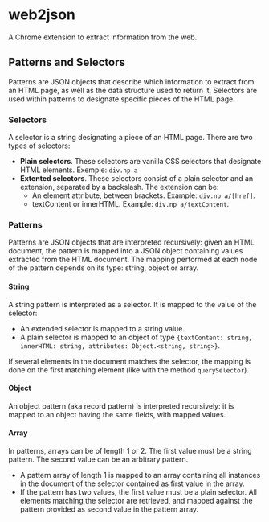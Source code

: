 # web2json

A Chrome extension to extract information from the web.

## Patterns and Selectors

Patterns are JSON objects that describe which information to extract from an HTML page, as well as the data structure used to return it.  Selectors are used within patterns to designate specific pieces of the HTML page.

### Selectors

A selector is a string designating a piece of an HTML page.  There are two types of selectors:
* **Plain selectors**. These selectors are vanilla CSS selectors that designate HTML elements. Exemple: `div.np a`
* **Extented selectors**. These selectors consist of a plain selector and an extension, separated by a backslash. The extension can be:
  * An element attribute, between brackets. Example: `div.np a/[href]`.
  * textContent or innerHTML. Example: `div.np a/textContent`.

### Patterns

Patterns are JSON objects that are interpreted recursively: given an HTML document, the pattern is mapped into a JSON object containing values extracted from the HTML document.
The mapping performed at each node of the pattern depends on its type: string, object or array.

#### String

A string pattern is interpreted as a selector. It is mapped to the value of the selector:
* An extended selector is mapped to a string value.
* A plain selector is mapped to an object of type `{textContent: string, innerHTML: string, attributes: Object.<string, string>}`.

If several elements in the document matches the selector, the mapping is done on the first matching element (like with the method `querySelector`).

#### Object

An object pattern (aka record pattern) is interpreted recursively: it is mapped to an object having the same fields, with mapped values.

#### Array

In patterns, arrays can be of length 1 or 2. The first value must be a string pattern.  The second value can be an arbitrary pattern.

* A pattern array of length 1 is mapped to an array containing all instances in the document of the selector contained as first value in the array.
* If the pattern has two values, the first value must be a plain selector.  All elements matching the selector are retrieved, and mapped against the pattern provided as second value in the pattern array.